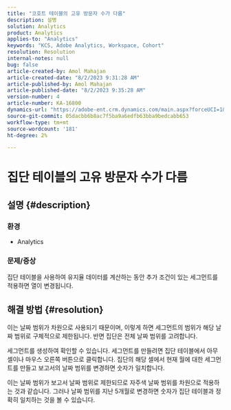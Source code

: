 ```yaml
---
title: "코호트 테이블의 고유 방문자 수가 다름"
description: 설명
solution: Analytics
product: Analytics
applies-to: "Analytics"
keywords: "KCS, Adobe Analytics, Workspace, Cohort"
resolution: Resolution
internal-notes: null
bug: false
article-created-by: Amol Mahajan
article-created-date: "8/2/2023 9:31:28 AM"
article-published-by: Amol Mahajan
article-published-date: "8/2/2023 9:35:28 AM"
version-number: 4
article-number: KA-16800
dynamics-url: "https://adobe-ent.crm.dynamics.com/main.aspx?forceUCI=1&pagetype=entityrecord&etn=knowledgearticle&id=0ff79d59-1731-ee11-bdf3-6045bd006b3d"
source-git-commit: 05dacbb6b8ac7f5ba9a6edfb63bba9bedcabb653
workflow-type: tm+mt
source-wordcount: '181'
ht-degree: 2%

---
```


# 집단 테이블의 고유 방문자 수가 다름

## 설명 {#description}


### <b>환경</b>

- Analytics




### <b>문제/증상</b>

집단 테이블을 사용하여 유지율 데이터를 계산하는 동안 추가 조건이 있는 세그먼트를 적용하면 열이 변경됩니다.


## 해결 방법 {#resolution}


이는 날짜 범위가 차원으로 사용되기 때문이며, 이렇게 하면 세그먼트의 범위가 해당 날짜 범위로 구체적으로 제한됩니다. 반면 집단은 전체 날짜 범위를 고려합니다.

세그먼트를 생성하여 확인할 수 있습니다. 세그먼트를 만들려면 집단 테이블에서 아무 셀이나 마우스 오른쪽 버튼으로 클릭합니다. 집단의 해당 셀에서 현재 월에 대한 세그먼트를 만들고 보고서의 날짜 범위를 변경하면 숫자가 일치합니다.

이는 날짜 범위가 보고서 날짜 범위로 제한되므로 자주색 날짜 범위를 차원으로 적용하는 것과 같습니다. 그러나 날짜 범위를 지난 5개월로 변경하면 숫자가 집단 테이블과 정확히 일치하는 것을 볼 수 있습니다.






